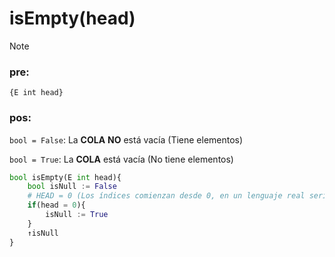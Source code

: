 # isEmpty(head)

> [!NOTE]
> ### pre:
> 
> `{E int head}`
>
> ### pos:
>
> `bool = False`: La **COLA** **NO** está vacía (Tiene elementos)
> 
> `bool = True`: La **COLA** está vacía (No tiene elementos)

```py
bool isEmpty(E int head){
    bool isNull := False
    # HEAD = 0 (Los índices comienzan desde 0, en un lenguaje real sería -1)
    if(head = 0){
        isNull := True
    }
    ↑isNull
}
```
